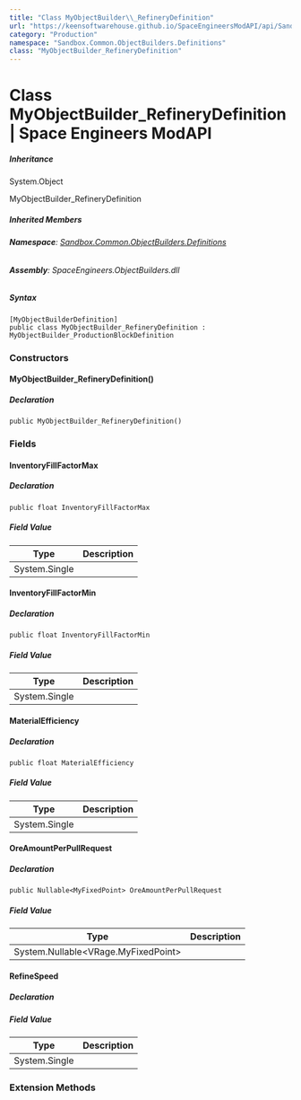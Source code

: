 ```yaml
---
title: "Class MyObjectBuilder\\_RefineryDefinition"
url: "https://keensoftwarehouse.github.io/SpaceEngineersModAPI/api/Sandbox.Common.ObjectBuilders.Definitions.MyObjectBuilder_RefineryDefinition.html"
category: "Production"
namespace: "Sandbox.Common.ObjectBuilders.Definitions"
class: "MyObjectBuilder_RefineryDefinition"
---
```


# Class MyObjectBuilder\_RefineryDefinition | Space Engineers ModAPI

##### Inheritance

System.Object

MyObjectBuilder\_RefineryDefinition

##### Inherited Members

###### **Namespace**: [Sandbox.Common.ObjectBuilders.Definitions](https://keensoftwarehouse.github.io/SpaceEngineersModAPI/api/Sandbox.Common.ObjectBuilders.Definitions.html)

###### **Assembly**: SpaceEngineers.ObjectBuilders.dll

##### Syntax

```
[MyObjectBuilderDefinition]
public class MyObjectBuilder_RefineryDefinition : MyObjectBuilder_ProductionBlockDefinition
```

### Constructors

#### MyObjectBuilder\_RefineryDefinition()

##### Declaration

```
public MyObjectBuilder_RefineryDefinition()
```

### Fields

#### InventoryFillFactorMax

##### Declaration

```
public float InventoryFillFactorMax
```

##### Field Value

| Type | Description |
| --- | --- |
| System.Single |     |

#### InventoryFillFactorMin

##### Declaration

```
public float InventoryFillFactorMin
```

##### Field Value

| Type | Description |
| --- | --- |
| System.Single |     |

#### MaterialEfficiency

##### Declaration

```
public float MaterialEfficiency
```

##### Field Value

| Type | Description |
| --- | --- |
| System.Single |     |

#### OreAmountPerPullRequest

##### Declaration

```
public Nullable<MyFixedPoint> OreAmountPerPullRequest
```

##### Field Value

| Type | Description |
| --- | --- |
| System.Nullable<VRage.MyFixedPoint\> |     |

#### RefineSpeed

##### Declaration

##### Field Value

| Type | Description |
| --- | --- |
| System.Single |     |

### Extension Methods